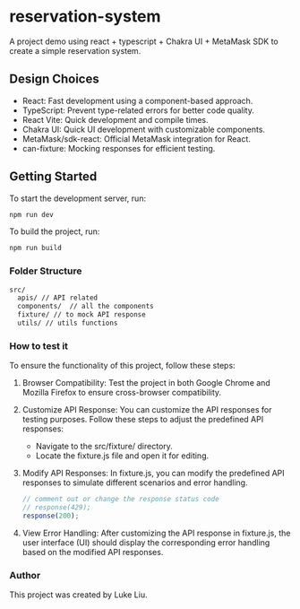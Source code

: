 # reservation-system

A project demo using react + typescript + Chakra UI + MetaMask SDK to create a simple reservation system.

## Design Choices

* React: Fast development using a component-based approach.
* TypeScript: Prevent type-related errors for better code quality.
* React Vite: Quick development and compile times.
* Chakra UI: Quick UI development with customizable components.
* MetaMask/sdk-react: Official MetaMask integration for React.
* can-fixture: Mocking responses for efficient testing.

## Getting Started

To start the development server, run:

```bash
npm run dev
```

To build the project, run:

```bash
npm run build
```

### Folder Structure

```bash
src/
  apis/ // API related
  components/  // all the components
  fixture/ // to mock API response
  utils/ // utils functions
```

### How to test it

To ensure the functionality of this project, follow these steps:  

1. Browser Compatibility: Test the project in both Google Chrome and Mozilla Firefox to ensure cross-browser compatibility.  

2. Customize API Response: You can customize the API responses for testing purposes. Follow these steps to adjust the predefined API responses:  
   * Navigate to the src/fixture/ directory.
   * Locate the fixture.js file and open it for editing.  

3. Modify API Responses: In fixture.js, you can modify the predefined API responses to simulate different scenarios and error handling.

   ```ts
   // comment out or change the response status code
   // response(429); 
   response(200); 
   ```

4. View Error Handling: After customizing the API response in fixture.js, the user interface (UI) should display the corresponding error handling based on the modified API responses.

### Author

This project was created by Luke Liu.
